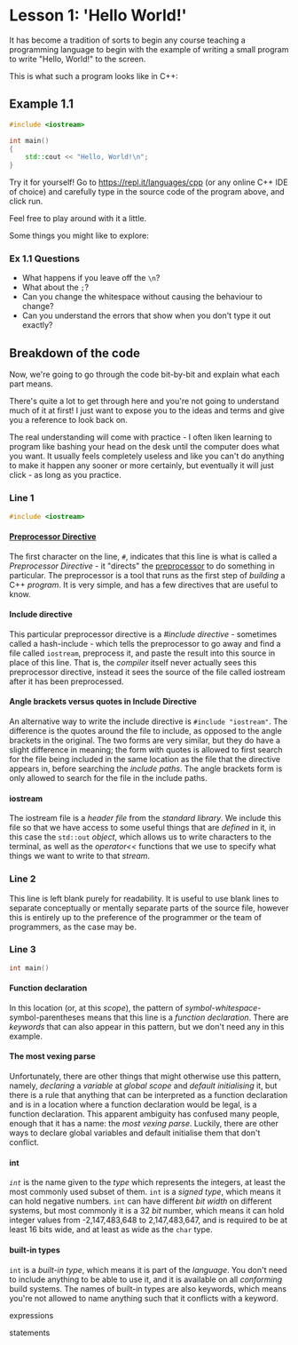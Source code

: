 # Lesson 1: 'Hello World!'

It has become a tradition of sorts to begin any course teaching a programming language to begin with the example of writing a small program to write "Hello, World!" to the screen.

This is what such a program looks like in C++:

## Example 1.1

```cpp
#include <iostream>

int main()
{
    std::cout << "Hello, World!\n";
}
```

Try it for yourself! Go to <https://repl.it/languages/cpp> (or any online C++ IDE of choice) and carefully type in the source code of the program above, and click run.

Feel free to play around with it a little.

Some things you might like to explore:

### Ex 1.1 Questions

* What happens if you leave off the `\n`?
* What about the `;`?
* Can you change the whitespace without causing the behaviour to change?
* Can you understand the errors that show when you don't type it out exactly?

## Breakdown of the code

Now, we're going to go through the code bit-by-bit and explain what each part means.

There's quite a lot to get through here and you're not going to understand much of it at first! I just want to expose you to the ideas and terms and give you a reference to look back on. 

The real understanding will come with practice - I often liken learning to program like bashing your head on the desk until the computer does what you want. It usually feels completely useless and like you can't do anything to make it happen any sooner or more certainly, but eventually it will just click - as long as you practice.

### Line 1

```cpp
#include <iostream>
```

#### [Preprocessor Directive](../terms/preprocessor_directive.md)

The first character on the line, `#`, indicates that this line is what is called a *Preprocessor Directive* - it "directs" the [preprocessor](../terms/preprocessor.md) to do something in particular. The preprocessor is a tool that runs as the first step of *building* a C++ *program*. It is very simple, and has a few directives that are useful to know.

#### Include directive

This particular preprocessor directive is a *#include directive* - sometimes called a hash-include - which tells the preprocessor to go away and find a file called `iostream`, preprocess it, and paste the result into this source in place of this line. That is, the *compiler* itself never actually sees this preprocessor directive, instead it sees the source of the file called iostream after it has been preprocessed.

#### Angle brackets versus quotes in Include Directive

An alternative way to write the include directive is `#include "iostream"`. The difference is the quotes around the file to include, as opposed to the angle brackets in the original. The two forms are very similar, but they do have a slight difference in meaning; the form with quotes is allowed to first search for the file being included in the same location as the file that the directive appears in, before searching the *include paths*. The angle brackets form is only allowed to search for the file in the include paths.

#### iostream

The iostream file is a *header file* from the *standard library*. We include this file so that we have access to some useful things that are *defined* in it, in this case the `std::out` *object*, which allows us to write characters to the terminal, as well as the *operator<<* functions that we use to specify what things we want to write to that *stream*.

### Line 2

This line is left blank purely for readability. It is useful to use blank lines to separate conceptually or mentally separate parts of the source file, however this is entirely up to the preference of the programmer or the team of programmers, as the case may be.

### Line 3

```cpp
int main()
```

#### Function declaration

In this location (or, at this *scope*), the pattern of *symbol*-*whitespace*-symbol-parentheses means that this line is a *function declaration*. There are *keywords* that can also appear in this pattern, but we don't need any in this example.

#### The most vexing parse

Unfortunately, there are other things that might otherwise use this pattern, namely, *declaring* a *variable* at *global scope* and *default initialising* it, but there is a rule that anything that can be interpreted as a function declaration and is in a location where a function declaration would be legal, is a function declaration. This apparent ambiguity has confused many people, enough that it has a name: the *most vexing parse*. Luckily, there are other ways to declare global variables and default initialise them that don't conflict.

#### int

*`int`* is the name given to the *type* which represents the integers, at least the most commonly used subset of them. `int` is a *signed type*, which means it can hold negative numbers. `int` can have different *bit width* on different systems, but most commonly it is a 32 *bit* number, which means it can hold integer values from -2,147,483,648 to 2,147,483,647, and is required to be at least 16 bits wide, and at least as wide as the `char` type.

#### built-in types

`int` is a *built-in type*, which means it is part of the *language*. You don't need to include anything to be able to use it, and it is available on all *conforming* build systems. The names of built-in types are also keywords, which means you're not allowed to name anything such that it conflicts with a keyword.

expressions

statements
